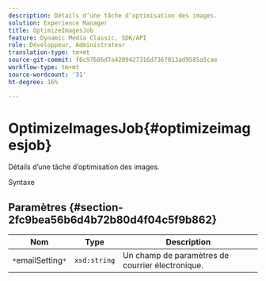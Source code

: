 ```yaml
---
description: Détails d’une tâche d’optimisation des images.
solution: Experience Manager
title: OptimizeImagesJob
feature: Dynamic Media Classic, SDK/API
role: Développeur, Administrateur
translation-type: tm+mt
source-git-commit: f6c97606d7a4209427316d7367013ad9585a5cae
workflow-type: tm+mt
source-wordcount: '31'
ht-degree: 16%

---
```



# OptimizeImagesJob{#optimizeimagesjob}

Détails d’une tâche d’optimisation des images.

Syntaxe

## Paramètres {#section-2fc9bea56b6d4b72b80d4f04c5f9b862}

| Nom | Type | Description |
|---|---|---|
| `*`emailSetting`*` | `xsd:string` | Un champ de paramètres de courrier électronique. |

